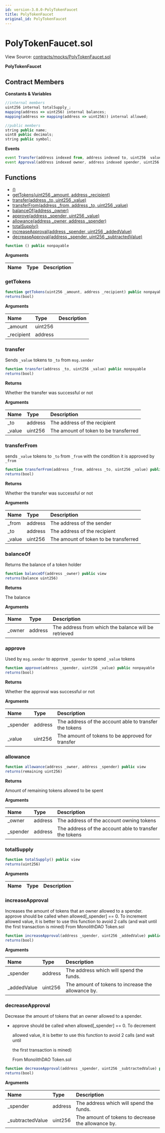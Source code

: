 ```yaml
---
id: version-3.0.0-PolyTokenFaucet
title: PolyTokenFaucet
original_id: PolyTokenFaucet
---
```


# PolyTokenFaucet.sol

View Source: [contracts/mocks/PolyTokenFaucet.sol](https://github.com/PolymathNetwork/polymath-core/tree/096ba240a927c98e1f1a182d2efee7c4c4c1dfc5/contracts/mocks/PolyTokenFaucet.sol)

**PolyTokenFaucet**

## Contract Members

**Constants & Variables**

```javascript
//internal members
uint256 internal totalSupply_;
mapping(address => uint256) internal balances;
mapping(address => mapping(address => uint256)) internal allowed;

//public members
string public name;
uint8 public decimals;
string public symbol;
```

**Events**

```javascript
event Transfer(address indexed from, address indexed to, uint256  value);
event Approval(address indexed owner, address indexed spender, uint256  value);
```

## Functions

* [\(\)](polytokenfaucet.md)
* [getTokens\(uint256 \_amount, address \_recipient\)](polytokenfaucet.md#gettokens)
* [transfer\(address \_to, uint256 \_value\)](polytokenfaucet.md#transfer)
* [transferFrom\(address \_from, address \_to, uint256 \_value\)](polytokenfaucet.md#transferfrom)
* [balanceOf\(address \_owner\)](polytokenfaucet.md#balanceof)
* [approve\(address \_spender, uint256 \_value\)](polytokenfaucet.md#approve)
* [allowance\(address \_owner, address \_spender\)](polytokenfaucet.md#allowance)
* [totalSupply\(\)](polytokenfaucet.md#totalsupply)
* [increaseApproval\(address \_spender, uint256 \_addedValue\)](polytokenfaucet.md#increaseapproval)
* [decreaseApproval\(address \_spender, uint256 \_subtractedValue\)](polytokenfaucet.md#decreaseapproval)

```javascript
function () public nonpayable
```

**Arguments**

| Name | Type | Description |
| :--- | :--- | :--- |


### getTokens

```javascript
function getTokens(uint256 _amount, address _recipient) public nonpayable
returns(bool)
```

**Arguments**

| Name | Type | Description |
| :--- | :--- | :--- |
| \_amount | uint256 |  |
| \_recipient | address |  |

### transfer

Sends `_value` tokens to `_to` from `msg.sender`

```javascript
function transfer(address _to, uint256 _value) public nonpayable
returns(bool)
```

**Returns**

Whether the transfer was successful or not

**Arguments**

| Name | Type | Description |
| :--- | :--- | :--- |
| \_to | address | The address of the recipient |
| \_value | uint256 | The amount of token to be transferred |

### transferFrom

sends `_value` tokens to `_to` from `_from` with the condition it is approved by `_from`

```javascript
function transferFrom(address _from, address _to, uint256 _value) public nonpayable
returns(bool)
```

**Returns**

Whether the transfer was successful or not

**Arguments**

| Name | Type | Description |
| :--- | :--- | :--- |
| \_from | address | The address of the sender |
| \_to | address | The address of the recipient |
| \_value | uint256 | The amount of token to be transferred |

### balanceOf

Returns the balance of a token holder

```javascript
function balanceOf(address _owner) public view
returns(balance uint256)
```

**Returns**

The balance

**Arguments**

| Name | Type | Description |
| :--- | :--- | :--- |
| \_owner | address | The address from which the balance will be retrieved |

### approve

Used by `msg.sender` to approve `_spender` to spend `_value` tokens

```javascript
function approve(address _spender, uint256 _value) public nonpayable
returns(bool)
```

**Returns**

Whether the approval was successful or not

**Arguments**

| Name | Type | Description |
| :--- | :--- | :--- |
| \_spender | address | The address of the account able to transfer the tokens |
| \_value | uint256 | The amount of tokens to be approved for transfer |

### allowance

```javascript
function allowance(address _owner, address _spender) public view
returns(remaining uint256)
```

**Returns**

Amount of remaining tokens allowed to be spent

**Arguments**

| Name | Type | Description |
| :--- | :--- | :--- |
| \_owner | address | The address of the account owning tokens |
| \_spender | address | The address of the account able to transfer the tokens |

### totalSupply

```javascript
function totalSupply() public view
returns(uint256)
```

**Arguments**

| Name | Type | Description |
| :--- | :--- | :--- |


### increaseApproval

Increases the amount of tokens that an owner allowed to a spender. approve should be called when allowed\[\_spender\] == 0. To increment allowed value, it is better to use this function to avoid 2 calls \(and wait until the first transaction is mined\) From MonolithDAO Token.sol

```javascript
function increaseApproval(address _spender, uint256 _addedValue) public nonpayable
returns(bool)
```

**Arguments**

| Name | Type | Description |
| :--- | :--- | :--- |
| \_spender | address | The address which will spend the funds. |
| \_addedValue | uint256 | The amount of tokens to increase the allowance by. |

### decreaseApproval

Decrease the amount of tokens that an owner allowed to a spender.

* approve should be called when allowed\[\_spender\] == 0. To decrement

  allowed value, it is better to use this function to avoid 2 calls \(and wait until

  the first transaction is mined\)

  From MonolithDAO Token.sol

```javascript
function decreaseApproval(address _spender, uint256 _subtractedValue) public nonpayable
returns(bool)
```

**Arguments**

| Name | Type | Description |
| :--- | :--- | :--- |
| \_spender | address | The address which will spend the funds. |
| \_subtractedValue | uint256 | The amount of tokens to decrease the allowance by. |

